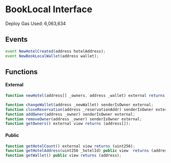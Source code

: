 # BookLocal Interface
Deploy Gas Used: 6,063,634

## Events
```js
event NewHotelCreated(address hotelAddress);
event NewBookLocalWallet(address wallet);
```

## Functions

#### External
```js
function newHotel(address[] _owners, address _wallet) external returns (address hotel);

function changeWallet(address _newWallet) senderIsOwner external;
function closeReservation(address _reservationAddr) senderIsOwner external;
function addOwner(address _owner) senderIsOwner external;
function removeOwner(address _owner) senderIsOwner external;
function getOwners() external view returns (address[]);
```

#### Public
```js
function getHotelCount() external view returns (uint256);
function getHotelAddress(uint256 _hotelId) public view  returns (address);
function getWallet() public view returns (address);
```
